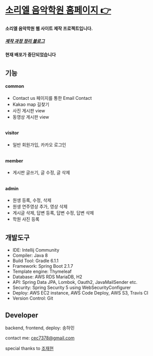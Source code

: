 # [소리엘 음악학원 홈페이지 👉](https://www.sorielacademy.com/)
**소리엘 음악학원 웹 사이트 제작 프로젝트입니다.**  
##### [제작 과정 정리 블로그](https://codecrafting.tistory.com/)

#### 현재 배포가 중단되었습니다

######
## 기능
#### common
- Contact us 페이지를 통한 Email Contact
- Kakao map 길찾기
- 사진 게시판 view
- 동영상 게시판 view
######
#### visitor
- 일반 회원가입, 카카오 로그인

######
#### member
- 게시판 글쓰기, 글 수정, 글 삭제
######
#### admin
- 원생 등록, 수정, 삭제
- 원생 연주영상 추가, 영상 삭제
- 게시글 삭제, 답변 등록, 답변 수정, 답변 삭제
- 학원 사진 등록

######
## 개발도구
- IDE: Intellij Community
- Compiler: Java 8
- Build Tool: Gradle 6.1.1
- Framework: Spring Boot 2.1.7
- Template engine: Thymeleaf
- Database: AWS RDS MariaDB, H2
- API: Spring Data JPA, Lombok, Oauth2, JavaMailSender etc.
- Security: Spring Security 5 using WebSecurityConfigurer
- Deploy: AWS EC2 instance, AWS Code Deploy, AWS S3, Travis CI
- Version Control: Git

######
## Developer
backend, frontend, deploy: 송하민

contact me: cec7378@gmail.com  

special thanks to [조재현](https://github.com/pursue503)
######




